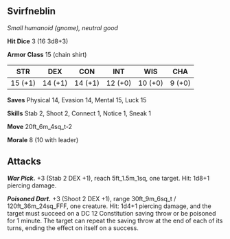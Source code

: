 ## Svirfneblin

*Small humanoid (gnome), neutral good*

**Hit Dice** 3 (16 3d8+3)

**Armor Class** 15 (chain shirt)

| STR     | DEX     | CON     | INT     | WIS     | CHA     |
|---------|---------|---------|---------|---------|---------|
| 15 (+1) | 14 (+1) | 14 (+1) | 12 (+0) | 10 (+0) |  9 (+0) |

**Saves** Physical 14, Evasion 14, Mental 15, Luck 15

**Skills** Stab 2, Shoot 2, Connect 1, Notice 1, Sneak 1

**Move** 20ft\_6m\_4sq\_t-2

**Morale** 8 (10 with leader)

## Attacks

***War Pick.*** +3 (Stab 2 DEX +1), reach 5ft\_1.5m\_1sq, one target. Hit: 1d8+1 piercing damage.

***Poisoned Dart.*** +3 (Shoot 2 DEX +1), range 30ft\_9m\_6sq\_t / 120ft\_36m\_24sq\_FFF, one creature. Hit: 1d4+1 piercing damage, and the target must succeed on a DC 12 Constitution saving throw or be poisoned for 1 minute. The target can repeat the saving throw at the end of each of its turns, ending the effect on itself on a success.

